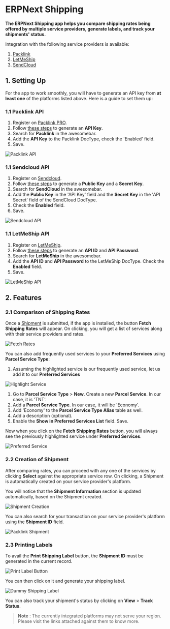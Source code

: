 <!-- add-breadcrumbs -->
# ERPNext Shipping

**The ERPNext Shipping app helps you compare shipping rates being offered by multiple service providers, generate labels, and track your shipments' status.**

Integration with the following service providers is available:

1. [Packlink](https://www.packlink.com/en-GB/)
1. [LetMeShip](https://www.letmeship.com/en/)
1. [SendCloud](https://www.sendcloud.com/home-new/)

## 1. Setting Up

For the app to work smoothly, you will have to generate an API key from **at least one** of the platforms listed above. Here is a guide to set them up:

### 1.1 Packlink API

1. Register on [Packlink PRO](https://auth.packlink.com/en-GB/pro/register?platform=PRO&platform_country=UN).
1. Follow [these steps](https://support-pro.packlink.com/hc/en-gb/articles/213431749-How-to-generate-an-API-key-on-PRO) to generate an **API Key**.
1. Search for **Packlink** in the awesomebar.
1. Add the **API Key** to the Packlink DocType, check the 'Enabled' field.
1. Save.

<img class="screenshot" alt="Packlink API" src="{{docs_base_url}}/assets/img/erpnext_integrations/packlink_api.png">

### 1.1 Sendcloud API

1. Register on [Sendcloud](https://panel.sendcloud.sc/accounts/signup/).
1. Follow [these steps](https://support.sendcloud.com/hc/en-us/articles/360024967612-Service-points-for-API-Integrations#step-1-) to generate a **Public Key** and a **Secret Key**.
1. Search for **SendCloud** in the awesomebar.
1. Add the **Public Key** in the 'API Key' field and the **Secret Key** in the 'API Secret' field of the SendCloud DocType.
1. Check the **Enabled** field.
1. Save.

<img class="screenshot" alt="Sendcloud API" src="{{docs_base_url}}/assets/img/erpnext_integrations/sendcloud_api.png">

### 1.1 LetMeShip API

1. Register on [LetMeShip](https://www.letmeship.com/en/).
1. Follow [these steps](https://www.letmeship.com/en/connect-the-shipping-interface/) to generate an **API ID** and **API Password**.
1. Search for **LetMeShip** in the awesomebar.
1. Add the **API ID** and **API Password** to the LetMeShip DocType. Check the **Enabled** field.
1. Save.

<img class="screenshot" alt="LetMeShip API" src="{{docs_base_url}}/assets/img/erpnext_integrations/letmeship_api.png">

## 2. Features

### 2.1 Comparison of Shipping Rates

Once a [Shipment](/docs/user/manual/en/stock/shipment) is submitted, if the app is installed, the button **Fetch Shipping Rates** will appear. On clicking, you will get a list of services along with their service providers and rates.

<img class="screenshot" alt="Fetch Rates" src="{{docs_base_url}}/assets/img/erpnext_integrations/fetch_rates.png">

You can also add frequently used services to your **Preferred Services** using **Parcel Service Type**:

1. Assuming the highlighted service is our frequently used service, let us add it to our **Preferred Services**

 <img class="screenshot" alt="Highlight Service" src="{{docs_base_url}}/assets/img/erpnext_integrations/service_highlight.png">

1. Go to **Parcel Service Type** > **New**. Create a new **Parcel Service**. In our case, it is 'TNT'.
1. Add a **Parcel Service Type**. In our case, it will be 'Economy'.
1. Add 'Economy' to the **Parcel Service Type Alias** table as well.
1. Add a description (optional).
1. Enable the **Show in Preferred Services List** field. Save.

Now when you click on the **Fetch Shipping Rates** button, you will always see the previously highlighted service under **Preferred Services**.

<img class="screenshot" alt="Preferred Service" src="{{docs_base_url}}/assets/img/erpnext_integrations/preferred_service.png">

### 2.2 Creation of Shipment

After comparing rates, you can proceed with any one of the services by clicking **Select** against the appropriate service row. On clicking, a Shipment is automatically created on your service provider's platform.

You will notice that the **Shipment Information** section is updated automatically, based on the Shipment created.

<img class="screenshot" alt="Shipment Creation" src="{{docs_base_url}}/assets/img/erpnext_integrations/create_shipment.gif">

You can also search for your transaction on your service provider's platform using the **Shipment ID** field.

<img class="screenshot" alt="Packlink Shipment" src="{{docs_base_url}}/assets/img/erpnext_integrations/packlink_shipment.png">

### 2.3 Printing Labels

To avail the **Print Shipping Label** button, the **Shipment ID** must be generated in the current record.

<img class="screenshot" alt="Print Label Button" src="{{docs_base_url}}/assets/img/erpnext_integrations/print_label_button.png">

You can then click on it and generate your shipping label.

<img class="screenshot" alt="Dummy Shipping Label" src="{{docs_base_url}}/assets/img/erpnext_integrations/dummy_shipping_label.png">


You can also track your shipment's status by clicking on **View** > **Track Status**.

> **Note** : The currently integrated platforms may not serve your region. Please visit the links attached against them to know more.